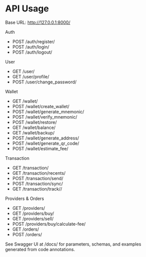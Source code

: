 # API Usage

Base URL: http://127.0.0.1:8000/

Auth
- POST /auth/register/
- POST /auth/login/
- POST /auth/logout/

User
- GET  /user/
- GET  /user/profile/
- POST /user/change_password/

Wallet
- GET  /wallet/
- POST /wallet/create_wallet/
- POST /wallet/generate_mnemonic/
- POST /wallet/verify_mnemonic/
- POST /wallet/restore/
- GET  /wallet/balance/
- GET  /wallet/backup/
- POST /wallet/generate_address/
- POST /wallet/generate_qr_code/
- POST /wallet/estimate_fee/

Transaction
- GET  /transaction/
- GET  /transaction/recents/
- POST /transaction/send/
- POST /transaction/sync/
- GET  /transaction/track/<txid>/

Providers & Orders
- GET  /providers/
- GET  /providers/buy/
- GET  /providers/sell/
- POST /providers/buy/calculate-fee/
- GET  /orders/
- POST /orders/

See Swagger UI at /docs/ for parameters, schemas, and examples generated from code annotations.
